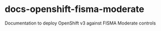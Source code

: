 # docs-openshift-fisma-moderate
Documentation to deploy OpenShift v3 against FISMA Moderate controls
